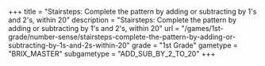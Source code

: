 +++
title = "Stairsteps: Complete the pattern by adding or subtracting by 1's and 2's, within 20"
description = "Stairsteps: Complete the pattern by adding or subtracting by 1's and 2's, within 20"
url = "/games/1st-grade/number-sense/stairsteps-complete-the-pattern-by-adding-or-subtracting-by-1s-and-2s-within-20"
grade = "1st Grade"
gametype = "BRIX_MASTER"
subgametype = "ADD_SUB_BY_2_TO_20"
+++